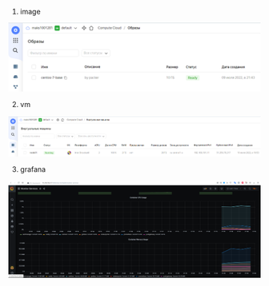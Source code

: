 1. image

![Alt text](https://github.com/maks1001281/devops-netology/blob/main/Image/Image.PNG?raw=true "Optional Title")

2. vm

![Alt text](https://github.com/maks1001281/devops-netology/blob/main/Image/vm.PNG?raw=true "Optional Title")

3. grafana 

![Alt text](https://github.com/maks1001281/devops-netology/blob/main/Image/grafana.PNG?raw=true "Optional Title")

